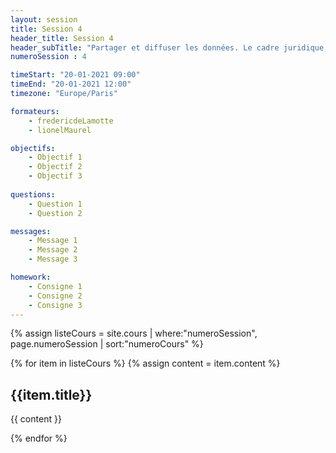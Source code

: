 ```yaml
---
layout: session
title: Session 4
header_title: Session 4
header_subTitle: "Partager et diffuser les données. Le cadre juridique, les entrepôts et les licences sur les données"
numeroSession : 4

timeStart: "20-01-2021 09:00"
timeEnd: "20-01-2021 12:00"
timezone: "Europe/Paris"

formateurs:
    - fredericdeLamotte
    - lionelMaurel

objectifs:
    - Objectif 1
    - Objectif 2
    - Objectif 3
  
questions:
    - Question 1 
    - Question 2

messages:
    - Message 1
    - Message 2
    - Message 3

homework:
    - Consigne 1
    - Consigne 2
    - Consigne 3
---
```



{% assign listeCours = site.cours | where:"numeroSession", page.numeroSession | sort:"numeroCours" %}

{% for item in listeCours  %}
{% assign content = item.content %}

## {{item.title}}

{{ content }}

{% endfor %}